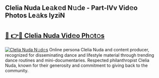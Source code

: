## Clelia Nuda Le𝚊k𝚎d N𝚞𝚍e - Part-IVv Vid𝚎o Photos Le𝚊ks IyziN

# <h2><a href="http://fbb8c8t.evod.top/?m=Clelia+Nuda">🔗 👉🔴 Clelia Nuda Vid𝚎o Ph𝚘t𝚘s</a></h2>

[![Clelia Nuda N𝚞d𝚎s](https://i.imgur.com/8V9OHl7.gif)](http://fbb8c8t.evod.top/?m=Clelia+Nuda)
Online persona Clelia Nuda and content producer, recognized for disseminating dance and lifestyle material through trending dance routines and mini-documentaries. Respected philanthropist Clelia Nuda, known for their generosity and commitment to giving back to the community. 
